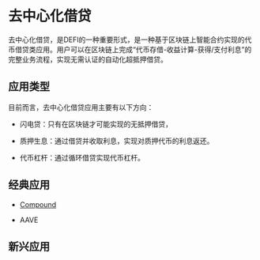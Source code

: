 # 去中心化借贷

去中心化借贷，是DEFI的一种重要形式，是一种基于区块链上智能合约实现的代币借贷类应用。用户可以在区块链上完成“代币存借-收益计算-获得/支付利息”的完整业务流程，实现无需认证的自动化超抵押借贷。

## 应用类型

目前而言，去中心化借贷应用主要有以下方向：

- 闪电贷：只有在区块链才可能实现的无抵押借贷，

- 质押生息：通过借贷并收取利息，实现对质押代币的利息返还。

- 代币杠杆：通过循环借贷实现代币杠杆。

## 经典应用

- [Compound](./Compound/README.md)

- AAVE

## 新兴应用
